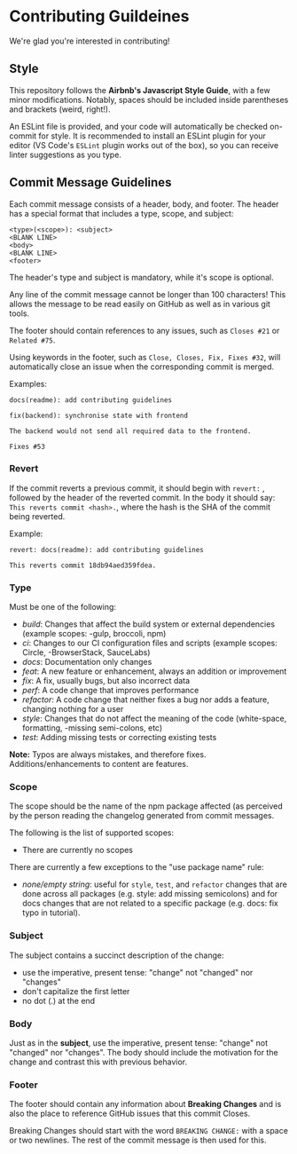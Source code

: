 # Contributing Guildeines

We're glad you're interested in contributing!

## Style

This repository follows the **Airbnb's Javascript Style Guide**, with a few minor modifications. Notably, spaces should be included inside parentheses and brackets (weird, right!).

An ESLint file is provided,
and your code will automatically be checked on-commit for style.
It is recommended to install an ESLint plugin for your editor (VS Code's `ESLint` plugin works out of the box), so you can receive linter suggestions as you type.

## Commit Message Guidelines

Each commit message consists of a header, body, and footer. The header has a special format that includes a type, scope, and subject:

```
<type>(<scope>): <subject>
<BLANK LINE>
<body>
<BLANK LINE>
<footer>
````

The header's type and subject is mandatory, while it's scope is optional.

Any line of the commit message cannot be longer than 100 characters! This allows the message to be read easily on GitHub as well as in various git tools.

The footer should contain references to any issues, such as `Closes #21` or `Related #75`.

Using keywords in the footer, such as `Close, Closes, Fix, Fixes #32`, will automatically close an issue when the corresponding commit is merged.

Examples:
```
docs(readme): add contributing guidelines
```
```
fix(backend): synchronise state with frontend

The backend would not send all required data to the frontend.

Fixes #53
```

### Revert
If the commit reverts a previous commit, it should begin with `revert:` , followed by the header of the reverted commit. In the body it should say: `This reverts commit <hash>.`, where the hash is the SHA of the commit being reverted.

Example:
```
revert: docs(readme): add contributing guidelines

This reverts commit 18db94aed359fdea.
```

### Type

Must be one of the following:

- *build*: Changes that affect the build system or external dependencies (example scopes:  -gulp, broccoli, npm)
- *ci*: Changes to our CI configuration files and scripts (example scopes: Circle,  -BrowserStack, SauceLabs)
- *docs*: Documentation only changes
- *feat*: A new feature or enhancement, always an addition or improvement
- *fix*: A fix, usually bugs, but also incorrect data
- *perf*: A code change that improves performance
- *refactor*: A code change that neither fixes a bug nor adds a feature, changing nothing for a user
- *style*: Changes that do not affect the meaning of the code (white-space, formatting,  -missing semi-colons, etc)
- *test*: Adding missing tests or correcting existing tests

**Note:** Typos are always mistakes, and therefore fixes. Additions/enhancements to content are features.

### Scope

The scope should be the name of the npm package affected (as perceived by the person reading the changelog generated from commit messages.

The following is the list of supported scopes:

- There are currently no scopes

There are currently a few exceptions to the "use package name" rule:

- *none/empty string*: useful for `style`, `test`, and `refactor` changes that are done across all packages (e.g. style: add missing semicolons) and for docs changes that are not related to a specific package (e.g. docs: fix typo in tutorial).

### Subject

The subject contains a succinct description of the change:

- use the imperative, present tense: "change" not "changed" nor "changes"
- don't capitalize the first letter
- no dot (.) at the end

### Body

Just as in the **subject**, use the imperative, present tense: "change" not "changed" nor "changes". The body should include the motivation for the change and contrast this with previous behavior.

### Footer
The footer should contain any information about **Breaking Changes** and is also the place to reference GitHub issues that this commit Closes.

Breaking Changes should start with the word `BREAKING CHANGE:` with a space or two newlines. The rest of the commit message is then used for this.

